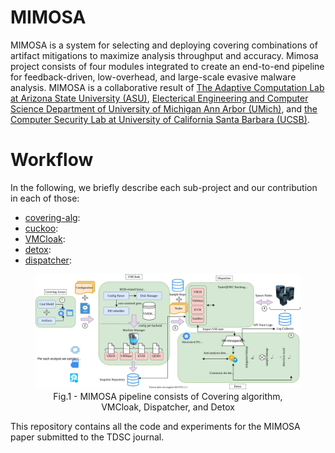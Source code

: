 # MIMOSA
MIMOSA is a system for selecting and deploying covering combinations of artifact mitigations to maximize analysis throughput and accuracy. Mimosa project consists of four modules integrated to create an end-to-end pipeline for feedback-driven, low-overhead, and large-scale evasive malware analysis. MIMOSA is a collaborative result of [The Adaptive Computation Lab at Arizona State University (ASU)](https://github.com/AdaptiveComputationLab/), [Electerical Engineering and Computer Science Department of University of Michigan Ann Arbor (UMich)](http://web.eecs.umich.edu/~weimerw/), and [the Computer Security Lab at University of California Santa Barbara (UCSB)](https://seclab.cs.ucsb.edu/). 

# Workflow
In the following, we briefly describe each sub-project and our contribution in each of those:

* [covering-alg](./covering-alg/README.md): 
* [cuckoo](./cuckoo): 
* [VMCloak](./vmcloak/README.md): 
* [detox](./detox/README.md):
* [dispatcher](./dispatcher/README.md): 

<div style="text-align:center"><figure><img src="./images/mimosa.svg"><figcaption>Fig.1 - MIMOSA pipeline consists of Covering algorithm, VMCloak, Dispatcher, and Detox</figcaption></figure></div>

This repository contains all the code and experiments for the MIMOSA paper submitted to the TDSC journal. 